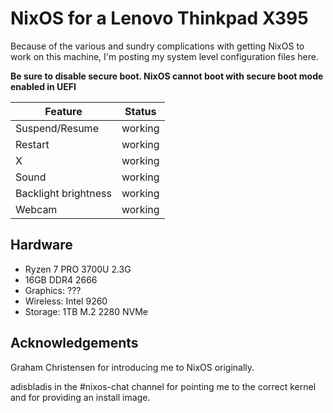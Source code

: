 # NixOS for a Lenovo Thinkpad X395

Because of the various and sundry complications with getting NixOS to work on this machine, I'm posting my system level configuration files here.

**Be sure to disable secure boot. NixOS cannot boot with secure boot mode enabled in UEFI**

| Feature              | Status  |
| -------------------- | ------- |
| Suspend/Resume       | working |
| Restart              | working |
| X                    | working |
| Sound                | working |
| Backlight brightness | working |
| Webcam               | working |

## Hardware

* Ryzen 7 PRO 3700U 2.3G
* 16GB DDR4 2666
* Graphics: ???
* Wireless: Intel 9260
* Storage: 1TB M.2 2280 NVMe

## Acknowledgements

Graham Christensen for introducing me to NixOS originally.

adisbladis in the #nixos-chat channel for pointing me to the correct kernel and for providing an install image.

